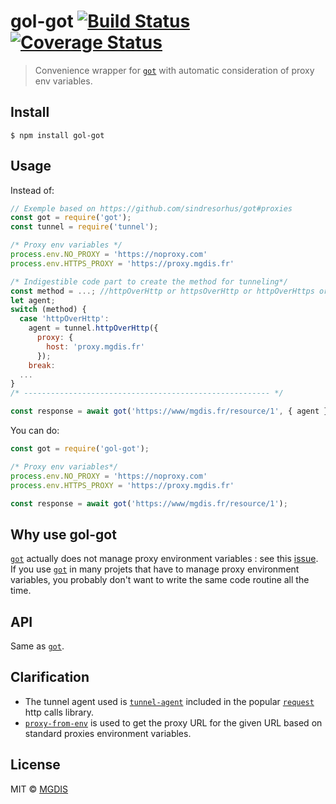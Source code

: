 # gol-got [![Build Status](https://travis-ci.org/MGDIS/gol-got.svg?branch=master)](https://travis-ci.org/MGDIS/gol-got) [![Coverage Status](https://coveralls.io/repos/github/MGDIS/gol-got/badge.svg?branch=master)](https://coveralls.io/github/MGDIS/gol-got?branch=master)

> Convenience wrapper for [`got`](https://github.com/sindresorhus/got) with automatic consideration of proxy env variables.


## Install

```
$ npm install gol-got
```


## Usage

Instead of:

```js
// Exemple based on https://github.com/sindresorhus/got#proxies
const got = require('got');
const tunnel = require('tunnel');

/* Proxy env variables */
process.env.NO_PROXY = 'https://noproxy.com'
process.env.HTTPS_PROXY = 'https://proxy.mgdis.fr'

/* Indigestible code part to create the method for tunneling*/
const method = ...; //httpOverHttp or httpsOverHttp or httpOverHttps or httpsOverHttps
let agent;
switch (method) {
  case 'httpOverHttp': 
    agent = tunnel.httpOverHttp({
      proxy: {
        host: 'proxy.mgdis.fr'
      });
    break:
  ...
}
/* ------------------------------------------------------- */

const response = await got('https://www/mgdis.fr/resource/1', { agent });

```

You can do:

```js
const got = require('gol-got');

/* Proxy env variables*/
process.env.NO_PROXY = 'https://noproxy.com'
process.env.HTTPS_PROXY = 'https://proxy.mgdis.fr'

const response = await got('https://www/mgdis.fr/resource/1');
```


## Why use gol-got
[`got`](https://github.com/sindresorhus/got) actually does not manage proxy environment variables : see this [issue](https://github.com/sindresorhus/got/issues/79).  
If you use [`got`](https://github.com/sindresorhus/got) in many projets that have to manage proxy environment variables, you probably don't want to write the same code routine all the time.

## API

Same as [`got`](https://github.com/sindresorhus/got).

## Clarification

- The tunnel agent used is [`tunnel-agent`](https://github.com/request/tunnel-agent) included in the popular [`request`](https://github.com/request/request) http calls library.
- [`proxy-from-env`](https://github.com/Rob--W/proxy-from-env) is used to get the proxy URL for the given URL based on standard proxies environment variables.


## License

MIT © [MGDIS](https://www.mgdis.fr)
